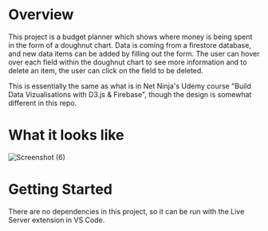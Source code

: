 # Overview
This project is a budget planner which shows where money is being spent in the form of a doughnut chart. Data is coming from a firestore database, and new data items can be added by filling out the form. The user can hover over each field within the doughnut chart to see more information and to delete an item, the user can click on the field to be deleted.

This is essentially the same as what is in Net Ninja's Udemy course "Build Data Vizualisations with D3.js & Firebase", though the design is somewhat different in this repo.

# What it looks like
![Screenshot (6)](https://user-images.githubusercontent.com/70066475/123858150-15eb0400-d91b-11eb-9c64-2da8bbfcc5d6.png)

# Getting Started
There are no dependencies in this project, so it can be run with the Live Server extension in VS Code.
